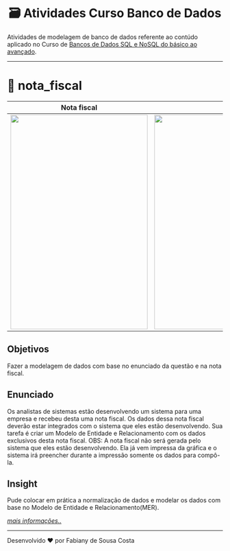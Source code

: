 <h1 text align='center'> 🗃️ Atividades Curso Banco de Dados </h1>

Atividades de modelagem de banco de dados referente ao contúdo aplicado no Curso de [Bancos de Dados SQL e NoSQL do básico ao avançado](https://www.udemy.com/course/curso-de-banco-de-dados-do-basico-ao-avancado/).

-----

# 📁 nota_fiscal

Nota fiscal   | Nota fiscal modelada
:-------------: | :--------------------:
<img src="https://ik.imagekit.io/fabianysousa/nota_fiscal_original_U68gVLIiK.PNG" height="500" width="320">    | <img src="https://ik.imagekit.io/fabianysousa/nota_fiscal_xCJu1Bht5.png" height="500" width="500">

## Objetivos

Fazer a modelagem de dados com base no enunciado da questão e na nota fiscal. 

## Enunciado

Os analistas de sistemas estão desenvolvendo um sistema para uma empresa e recebeu desta
uma nota fiscal. Os dados dessa nota fiscal deverão estar integrados com o sistema que eles
estão desenvolvendo. Sua tarefa é criar um Modelo de Entidade e Relacionamento com os dados exclusivos desta
nota fiscal. OBS: A nota fiscal não será gerada pelo sistema que eles estão desenvolvendo. Ela já vem
impressa da gráfica e o sistema irá preencher durante a impressão somente os dados para
compô-la.

## Insight

Pude colocar em prática a normalização de dados e modelar os dados com base no Modelo de Entidade e Relacionamento(MER).

[<em>mais informações..</em>](https://github.com/fabianysousa/database-exercises/tree/master/nota_fiscal)

---

Desenvolvido ❤️ por Fabiany de Sousa Costa
